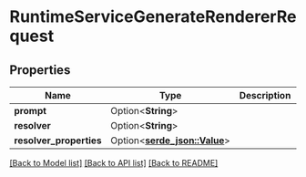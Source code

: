 # RuntimeServiceGenerateRendererRequest

## Properties

Name | Type | Description | Notes
------------ | ------------- | ------------- | -------------
**prompt** | Option<**String**> |  | [optional]
**resolver** | Option<**String**> |  | [optional]
**resolver_properties** | Option<[**serde_json::Value**](.md)> |  | [optional]

[[Back to Model list]](../README.md#documentation-for-models) [[Back to API list]](../README.md#documentation-for-api-endpoints) [[Back to README]](../README.md)


